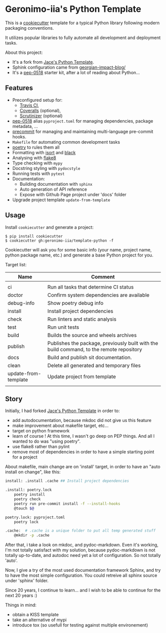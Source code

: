 # Geronimo-iia's Python Template

This is a [cookiecutter](https://github.com/cookiecutter/cookiecutter) template for a typical Python library following modern packaging conventions.

It utilizes popular libraries to fully automate all development and deployment tasks.

About this project:
* It's a fork from [Jace's Python Template](https://github.com/jacebrowning/template-python).
* Sphink configuration came from [georgian-impact-blog/](https://medium.com/georgian-impact-blog/python-tooling-makes-a-project-tick-181d567eea44)
* It's a [pep-0518](https://www.python.org/dev/peps/pep-0518/) starter kit, after a lot of reading about Python...



## Features

* Preconfigured setup for:
  * [Travis CI](https://travis-ci.org/),
  * [Coveralls](https://coveralls.io/) (optional),
  * [Scrutinizer](https://scrutinizer-ci.com/) (optional)
* [pep-0518](https://www.python.org/dev/peps/pep-0518/) alias `pyproject.toml` for managing dependencies, package metadata, ...
* [precommit](https://pre-commit.com/) for managing and maintaining multi-language pre-commit hooks.
* `Makefile` for automating common development tasks
* [poetry](https://python-poetry.org/) to rules them all
* Formatting with [isort]() and [black]()
* Analysing with [flake8]()
* Type checking with `mypy`
* Docstring styling with `pydocstyle`
* Running tests with `pytest`
* Documentation:
  * Building documentation with `sphinx`
  * Auto generation of API reference
  * Expose with Github Page project under 'docs' folder
* Upgrade project template `update-from-template`


## Usage

Install `cookiecutter` and generate a project:

```
$ pip install cookiecutter
$ cookiecutter gh:geronimo-iia/template-python -f
```

Cookiecutter will ask you for some basic info (your name, project name, python package name, etc.) and generate a base Python project for you.

Target list:

| Name                 | Comment                                                                                  |
| -------------------- | ---------------------------------------------------------------------------------------- |
|                      |                                                                                          |
| ci                   | Run all tasks that determine CI status                                                   |
| doctor               | Confirm system dependencies are available                                                |
| debug-info           | Show poetry debug info                                                                   |
| install              | Install project dependencies                                                             |
| check                | Run linters and static analysis                                                          |
| test                 | Run unit tests                                                                           |
| build                | Builds the source and wheels archives                                                    |
| publish              | Publishes the package, previously built with the build command, to the remote repository |
| docs                 | Build and publish sit documentation.                                                     |
| clean                | Delete all generated and temporary files                                                 |
| update-from-template | Update project from template                                                             |
|                      |                                                                                          |

## Story

Initially, I had forked [Jace's Python Template](https://github.com/jacebrowning/template-python) in order to:
- add autodocumentation, because mkdoc did not give us this feature
- make improvement about makefile target, etc...
- target on python framework
- learn of course ! At this time, I wasn't go deep on PEP things. And all I wanted to do was "using poetry".
- use flake8 rather than pylint
- remove most of dependencies in order to have a simple starting point for a project

About makefile, main change are on 'install' target, in order to have an "auto install on change", like this:

```bash
install: .install .cache ## Install project dependencies

.install: poetry.lock
	poetry install
	poetry check
	poetry run pre-commit install -f --install-hooks
	@touch $@

poetry.lock: pyproject.toml
	poetry lock

.cache:  # .cache is a unique folder to put all temp generated stuff
	@mkdir -p .cache

```

After that, i take a look on mkdoc, and pydoc-markdown.
Even it's working, I'm not totally satisfact with my solution, because pydoc-markdown is not totally up-to-date,
and autodoc need yet a lot of configuration. So not totally 'auto'.

Now, I give a try of the most used documentation framework Sphinx, and try to have the most simple configuration.
You could retreive all sphinx source under 'sphinx' folder.

Since 20 years, I continue to learn... and I wish to be able to continue for the next 20 years :)

Things in mind:

- obtain a KISS template
- take an alternative of mypi
- introduce tox (so usefull for testing against multiple environement)
